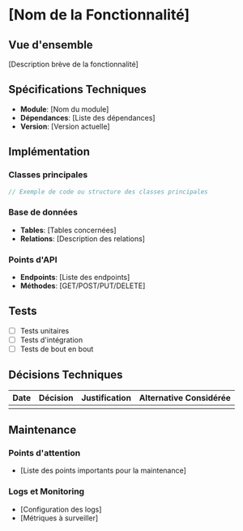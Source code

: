 # [Nom de la Fonctionnalité]

## Vue d'ensemble
[Description brève de la fonctionnalité]

## Spécifications Techniques
- **Module**: [Nom du module]
- **Dépendances**: [Liste des dépendances]
- **Version**: [Version actuelle]

## Implémentation
### Classes principales
```php
// Exemple de code ou structure des classes principales
```

### Base de données
- **Tables**: [Tables concernées]
- **Relations**: [Description des relations]

### Points d'API
- **Endpoints**: [Liste des endpoints]
- **Méthodes**: [GET/POST/PUT/DELETE]

## Tests
- [ ] Tests unitaires
- [ ] Tests d'intégration
- [ ] Tests de bout en bout

## Décisions Techniques
| Date | Décision | Justification | Alternative Considérée |
|------|----------|---------------|----------------------|
|      |          |               |                      |

## Maintenance
### Points d'attention
- [Liste des points importants pour la maintenance]

### Logs et Monitoring
- [Configuration des logs]
- [Métriques à surveiller]
